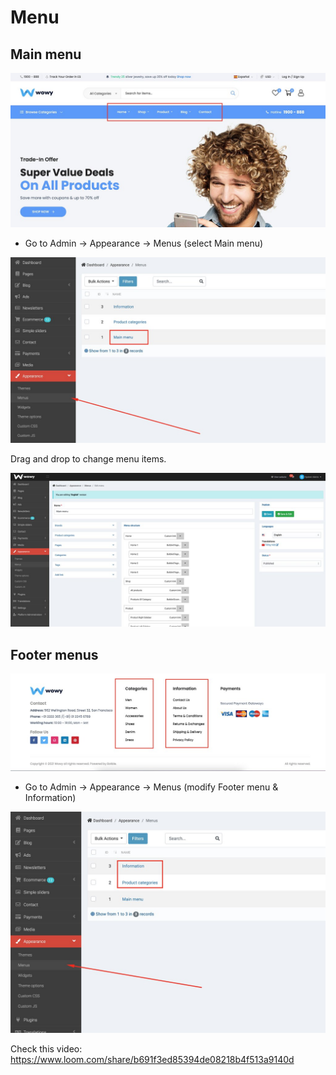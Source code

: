 # Menu

## Main menu

![Image](./images/menu-1.jpeg)

- Go to Admin -> Appearance -> Menus (select Main menu)

![Image](./images/menu-2.jpeg)

Drag and drop to change menu items.

![Image](./images/menu-3.jpeg)

## Footer menus

![Image](./images/menu-4.jpeg)

- Go to Admin -> Appearance -> Menus (modify Footer menu & Information)

![Image](./images/menu-5.jpeg)

Check this video: https://www.loom.com/share/b691f3ed85394de08218b4f513a9140d
